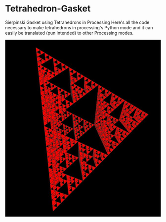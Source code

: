 # Tetrahedron-Gasket
Sierpinski Gasket using Tetrahedrons in Processing
Here's all the code necessary to make tetrahedrons in processing's Python mode and it can easily be translated (pun intended) to other Processing modes.

<img src="gasket.jpg">
